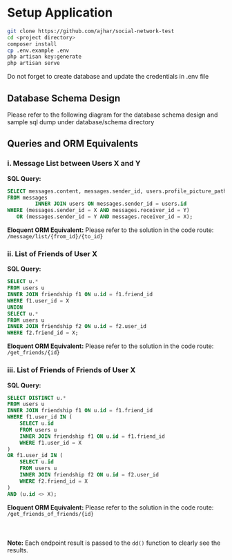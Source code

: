 # Setup Application

   ```bash
   git clone https://github.com/ajhar/social-network-test
   cd <project directory>
   composer install
   cp .env.example .env
   php artisan key:generate
   php artisan serve
   ```

Do not forget to create database and update the credentials in .env file


## Database Schema Design

Please refer to the following diagram for the database schema design and sample sql dump under database/schema directory 

## Queries and ORM Equivalents

### i. Message List between Users X and Y

**SQL Query:**
```sql
SELECT messages.content, messages.sender_id, users.profile_picture_path
FROM messages
         INNER JOIN users ON messages.sender_id = users.id
WHERE (messages.sender_id = X AND messages.receiver_id = Y)
   OR (messages.sender_id = Y AND messages.receiver_id = X);
```

**Eloquent ORM Equivalent:**
Please refer to the solution in the code route: `/message/list/{from_id}/{to_id}`

### ii. List of Friends of User X

**SQL Query:**
```sql
SELECT u.*
FROM users u
INNER JOIN friendship f1 ON u.id = f1.friend_id
WHERE f1.user_id = X
UNION
SELECT u.*
FROM users u
INNER JOIN friendship f2 ON u.id = f2.user_id
WHERE f2.friend_id = X;
```

**Eloquent ORM Equivalent:**
Please refer to the solution in the code route: `/get_friends/{id}`

### iii. List of Friends of Friends of User X

**SQL Query:**
```sql
SELECT DISTINCT u.*
FROM users u
INNER JOIN friendship f1 ON u.id = f1.friend_id
WHERE f1.user_id IN (
    SELECT u.id
    FROM users u
    INNER JOIN friendship f1 ON u.id = f1.friend_id
    WHERE f1.user_id = X
)
OR f1.user_id IN (
    SELECT u.id
    FROM users u
    INNER JOIN friendship f2 ON u.id = f2.user_id
    WHERE f2.friend_id = X
)
AND (u.id <> X);
```

**Eloquent ORM Equivalent:**
Please refer to the solution in the code route: `/get_friends_of_friends/{id}`
<br/>
<br/>
<br/>
<br/>
**Note:** Each endpoint result is passed to the `dd()` function to clearly see the results.
